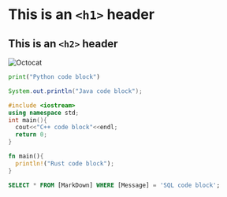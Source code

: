 # This is an `<h1>` header
## This is an `<h2>` header

![Octocat](https://i.pinimg.com/originals/11/8e/6f/118e6f39fac9344d6589c84d5ee9e667.png)

```python
print("Python code block")
```
```java
System.out.println("Java code block");
```
```c++
#include <iostream>
using namespace std;
int main(){
  cout<<"C++ code block"<<endl;
  return 0;
}
```
```rust
fn main(){
  println!("Rust code block");
}
```
```SQL
SELECT * FROM [MarkDown] WHERE [Message] = 'SQL code block';
```
